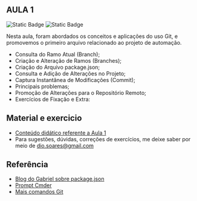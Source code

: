 ## AULA 1
![Static Badge](https://img.shields.io/badge/automa%C3%A7%C3%A3o-Cypress-green)
![Static Badge](https://img.shields.io/badge/iniciado-dezembro%2F2023-blue)

Nesta aula, foram abordados os conceitos e aplicações do uso Git, e promovemos o primeiro arquivo relacionado ao projeto de automação.

- Consulta do Ramo Atual (Branch);
- Criação e Alteração de Ramos (Branches);
- Criação do Arquivo package.json;
- Consulta e Adição de Alterações no Projeto;
- Captura Instantânea de Modificações (Commit);
- Principais problemas;
- Promoção de Alterações para o Repositório Remoto;
- Exercícios de Fixação e Extra:

## Material e exercicio

 - [Conteúdo didático referente a Aula 1](./Cypress-Aula_1.pdf)
 - Para sugestões, dúvidas, correções de exercícios, me deixe saber por meio de dio.soares@gmail.com


## Referência

 - [Blog do Gabriel sobre package.json](https://gabrieluizramos.com.br/entendendo-o-package-json)
 - [Prompt Cmder](https://cmder.app)
 - [Mais comandos Git](https://gist.github.com/leocomelli/2545add34e4fec21ec16)